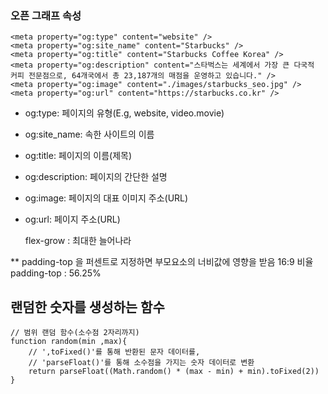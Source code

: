 ### 오픈 그래프 속성
    
    <meta property="og:type" content="website" />
    <meta property="og:site_name" content="Starbucks" />
    <meta property="og:title" content="Starbucks Coffee Korea" />
    <meta property="og:description" content="스타벅스는 세계에서 가장 큰 다국적 커피 전문점으로, 64개국에서 총 23,187개의 매점을 운영하고 있습니다." />
    <meta property="og:image" content="./images/starbucks_seo.jpg" />
    <meta property="og:url" content="https://starbucks.co.kr" />
    
+ og:type: 페이지의 유형(E.g, website, video.movie)
+ og:site_name: 속한 사이트의 이름
+ og:title: 페이지의 이름(제목)
+ og:description: 페이지의 간단한 설명
+ og:image: 페이지의 대표 이미지 주소(URL)
+ og:url: 페이지 주소(URL)

    flex-grow : 최대한 늘어나라


** padding-top 을 퍼센트로 지정하면 부모요소의 너비값에 영향을 받음
16:9 비율 padding-top : 56.25%

## 랜덤한 숫자를 생성하는 함수
 
    // 범위 랜덤 함수(소수점 2자리까지)
    function random(min ,max){
        // ',toFixed()'를 통해 반환된 문자 데이터를,
        // 'parseFloat()'를 통해 소수점을 가지는 숫자 데이터로 변환
        return parseFloat((Math.random() * (max - min) + min).toFixed(2))
    }